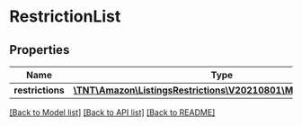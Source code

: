 # RestrictionList

## Properties
Name | Type | Description | Notes
------------ | ------------- | ------------- | -------------
**restrictions** | [**\TNT\Amazon\ListingsRestrictions\V20210801\Model\Restriction[]**](Restriction.md) |  | 

[[Back to Model list]](../README.md#documentation-for-models) [[Back to API list]](../README.md#documentation-for-api-endpoints) [[Back to README]](../README.md)


